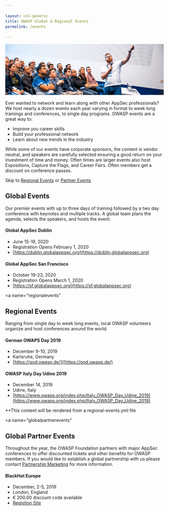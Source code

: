 ```yaml
---

layout: col-generic
title: OWASP Global & Regional Events
permalink: /events

---
```

<img src="/assets/images/web/events-header.png" alt="Attendees at a Global AppSec Conference">

Ever wanted to network and learn along with other AppSec professionals? We host nearly a dozen events each year varying in format to week long trainings and conferences, to single day programs. OWASP events are a great way to:

- Improve you career skills
- Build your professional network
- Learn about new trends in the industry

While some of our events have corporate sponsors, the content is vendor neutral, and speakers are carefully selected ensuring a good return on your investment of time and money. Often times are larger events also host Expositions, Capture the Flags, and Career Fairs. Often members get a discount on conference passes.

Skip to <a href="#regionalevents">Regional Events</a> or <a href="#globalpartnerevents">Partner Events</a>

## Global Events

Our premier events with up to three days of training followed by a two day conference with keynotes and multiple tracks. A global team plans the agenda, selects the speakers, and hosts the event.

#### Global AppSec Dublin
- June 15-19, 2020
- Registration Opens February 1, 2020
- [https://dublin.globalappsec.org](https://dublin.globalappsec.org)

#### Global AppSec San Francisco
- October 19-23, 2020
- Registration Opens March 1, 2020
- [https://sf.globalappsec.org](https://sf.globalappsec.org)

<a name="regionalevents"</a>
## Regional Events

Ranging from single day to week long events, local OWASP volunteers organize and host conferences around the world. 

#### German OWAPS Day 2019
- December 9-10, 2019
- Karlsruhe, Germany
- [https://god.owasp.de/]([https://god.owasp.de/)

#### OWASP Italy Day Udine 2019
- December 14, 2019
- Udine, Italy
- [https://www.owasp.org/index.php/Italy_OWASP_Day_Udine_2019](https://www.owasp.org/index.php/Italy_OWASP_Day_Udine_2019)

**This content will be rendered from a regional-events.yml file

<a name="globalpartnerevents"</a>
## Global Partner Events

Throughout the year, the OWASP Foundation partners with major AppSec conferences to offer discounted tickets and other benefits for OWASP members. If you would like to establish a global partnership with us please contact [Partnership Marketing](mailto:lisa.jones@owasp.com?subject=Partnership%20Marketing) for more information.

#### BlackHat Europe
- December, 2-5, 2019
- London, England
- € 200.00 discount code available
- [Registion Site](https://www.blackhat.com/eu-19/?_mc=sem_x_bheur_le_tsnr_bheu_x_goog_x-BHEU2019Beu&ppc=y&kw=x&gclid=EAIaIQobChMI7M7t_9im5QIVAj0MCh1kDAAlEAAYASAAEgK18vD_BwE)
